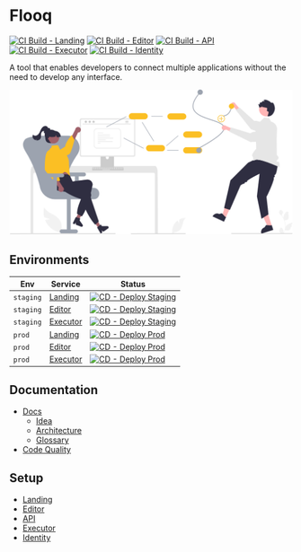 # Flooq

[![CI Build - Landing](https://github.com/agile-waterfall/flooq/actions/workflows/ci.landing.yml/badge.svg)](https://github.com/agile-waterfall/flooq/actions/workflows/ci.landing.yml)
[![CI Build - Editor](https://github.com/agile-waterfall/flooq/actions/workflows/ci.editor.yml/badge.svg)](https://github.com/agile-waterfall/flooq/actions/workflows/ci.editor.yml)
[![CI Build - API](https://github.com/agile-waterfall/flooq/actions/workflows/ci.api.yml/badge.svg)](https://github.com/agile-waterfall/flooq/actions/workflows/ci.api.yml)
[![CI Build - Executor](https://github.com/agile-waterfall/flooq/actions/workflows/ci.executor.yml/badge.svg)](https://github.com/agile-waterfall/flooq/actions/workflows/ci.executor.yml)
[![CI Build - Identity](https://github.com/agile-waterfall/flooq/actions/workflows/ci.identity.yml/badge.svg)](https://github.com/agile-waterfall/flooq/actions/workflows/ci.identity.yml)

A tool that enables developers to connect multiple applications without the need to develop any interface.

![Title](./docs/assets/title-image.svg)

## Environments

|Env|Service|Status|
|-|-|-|
|`staging`|[Landing](https://landing-staging.flooq.io/)|[![CD - Deploy Staging](https://github.com/agile-waterfall/flooq/actions/workflows/cd.deploy.staging.yml/badge.svg)](https://github.com/agile-waterfall/flooq/actions/workflows/cd.deploy.staging.yml)|
|`staging`|[Editor](https://editor-staging.flooq.io/)|[![CD - Deploy Staging](https://github.com/agile-waterfall/flooq/actions/workflows/cd.deploy.staging.yml/badge.svg)](https://github.com/agile-waterfall/flooq/actions/workflows/cd.deploy.staging.yml)|
|`staging`|[Executor](https://executor-staging.flooq.io/version)|[![CD - Deploy Staging](https://github.com/agile-waterfall/flooq/actions/workflows/cd.deploy.staging.yml/badge.svg)](https://github.com/agile-waterfall/flooq/actions/workflows/cd.deploy.staging.yml)|
|`prod`|[Landing](https://flooq.io/)|[![CD - Deploy Prod](https://github.com/agile-waterfall/flooq/actions/workflows/cd.deploy.prod.yml/badge.svg)](https://github.com/agile-waterfall/flooq/actions/workflows/cd.deploy.prod.yml)|
|`prod`|[Editor](https://editor.flooq.io/)|[![CD - Deploy Prod](https://github.com/agile-waterfall/flooq/actions/workflows/cd.deploy.prod.yml/badge.svg)](https://github.com/agile-waterfall/flooq/actions/workflows/cd.deploy.prod.yml)|
|`prod`|[Executor](https://executor.flooq.io/)|[![CD - Deploy Prod](https://github.com/agile-waterfall/flooq/actions/workflows/cd.deploy.prod.yml/badge.svg)](https://github.com/agile-waterfall/flooq/actions/workflows/cd.deploy.prod.yml)|

## Documentation

- [Docs](./docs/README.md)
  - [Idea](./docs/idea.md)
  - [Architecture](./docs/architecture.md)
  - [Glossary](./docs/glossary.md)
- [Code Quality](https://sonarcloud.io/organizations/agile-waterfall/projects)

## Setup

- [Landing](./src/landing/README.md)
- [Editor](./src/editor/README.md)
- [API](./src/api/README.md)
- [Executor](./src/executor/README.md)
- [Identity](./src/identity/README.md)